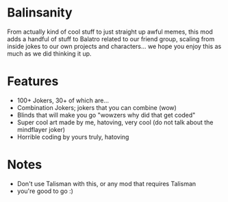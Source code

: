# Balinsanity
From actually kind of cool stuff to just straight up awful memes, this mod adds a handful of stuff to Balatro related to our friend group, scaling from inside jokes to our own projects and characters... we hope you enjoy this as much as we did thinking it up.

# Features
* 100+ Jokers, 30+ of which are...
* Combination Jokers; jokers that you can combine (wow)
* Blinds that will make you go "wowzers why did that get coded"
* Super cool art made by me, hatoving, very cool (do not talk about the mindflayer joker)
* Horrible coding by yours truly, hatoving

# Notes
* Don't use Talisman with this, or any mod that requires Talisman
* you're good to go :)
